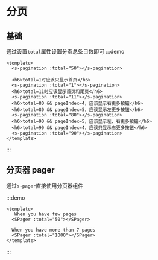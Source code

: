 # 分页
## 基础
通过设置`total`属性设置分页总条目数即可
:::demo
```vue
<template>
  <s-pagination :total="50"></s-pagination>

  <h6>total=1时应该只显示首页</h6>
  <s-pagination :total="1"></s-pagination>
  <h6>total=11时应该显示首页和尾页</h6>
  <s-pagination :total="11"></s-pagination>
  <h6>total=80 && pageIndex=4，应该显示右更多按钮</h6>
  <h6>total=80 && pageIndex=5，应该显示左更多按钮</h6>
  <s-pagination :total="80"></s-pagination>
  <h6>total=90 && pageIndex=5，应该显示左、右更多按钮</h6>
  <h6>total=90 && pageIndex=4，应该只显示右更多按钮</h6>
  <s-pagination :total="90"></s-pagination>
</template>
```
:::

## 分页器 pager
通过`s-pager`直接使用分页器组件

:::demo
```vue
<template>
   When you have few pages
  <SPager :total="50"></SPager>

  When you have more than 7 pages
  <SPager :total="1000"></SPager>
</template>
```
:::